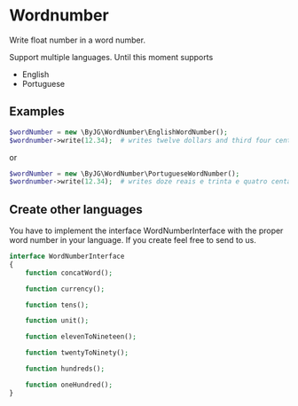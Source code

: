 # Wordnumber

Write float number in a word number.

Support multiple languages. Until this moment supports

 - English
 - Portuguese

## Examples

```php
$wordNumber = new \ByJG\WordNumber\EnglishWordNumber();
$wordnumber->write(12.34);  # writes twelve dollars and third four cents
```

or

```php
$wordNumber = new \ByJG\WordNumber\PortugueseWordNumber();
$wordnumber->write(12.34);  # writes doze reais e trinta e quatro centavos.
```

## Create other languages

You have to implement the interface WordNumberInterface with the proper word number in your language.
If you create feel free to send to us.

```php
interface WordNumberInterface
{
	function concatWord();

	function currency();

	function tens();

	function unit();

	function elevenToNineteen();

	function twentyToNinety();

	function hundreds();

	function oneHundred();
}
```
